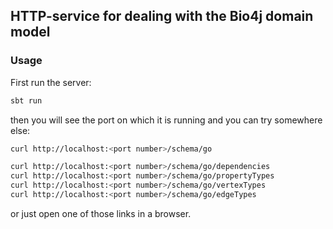 ## HTTP-service for dealing with the Bio4j domain model

### Usage

First run the server:

```bash
sbt run
```

then you will see the port on which it is running and you can try somewhere else:

```bash
curl http://localhost:<port number>/schema/go

curl http://localhost:<port number>/schema/go/dependencies
curl http://localhost:<port number>/schema/go/propertyTypes
curl http://localhost:<port number>/schema/go/vertexTypes
curl http://localhost:<port number>/schema/go/edgeTypes
```

or just open one of those links in a browser.
